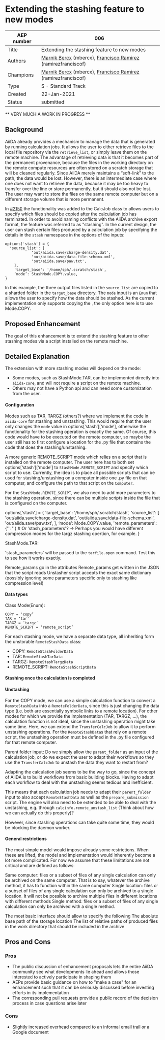 # Extending the stashing feature to new modes

| AEP number | 006                                                          |
|------------|--------------------------------------------------------------|
| Title      | Extending the stashing feature to new modes                  |
| Authors    | [Marnik Bercx](mailto:marnik.bercx@epfl.ch) (mbercx), [Francisco Ramirez](mailto:francisco.ramirez@epfl.ch) (ramirezfranciscof) |
| Champions  | [Marnik Bercx](mailto:marnik.bercx@epfl.ch) (mbercx), [Francisco Ramirez](mailto:francisco.ramirez@epfl.ch) (ramirezfranciscof) |
| Type       | S - Standard Track                                           |
| Created    | 22-Jan-2021                                                  |
| Status     | submitted                                                    |

** VERY MUCH A WORK IN PROGRESS **

## Background 

AiiDA already provides a mechanism to manage the data that is generated by running calculation jobs.
It allows the user to either retrieve files to the local file repository via the `retrieve_list`, or simply leave them on the remote machine.
The advantage of retrieving data is that it becomes part of the permanent provenance, because the files in the working directory on the remote compute resources are often stored on a scratch storage that will be cleaned regularly.
Since AiiDA merely maintains a “soft-link” to the path, the data would be lost.
However, there is an intermediate case where one does not want to retrieve the data, because it may be too heavy to transfer over the line or store permanently, but it should also not be lost.
The user may want to store the files on the same remote computer but on a different storage volume that is more permanent.

In [#2150](https://github.com/aiidateam/aiida-core/issues/2150) the functionality was added to the CalcJob class to allows users to specify which files should be copied after the calculation job has terminated.
In order to avoid naming conflicts with the AiiDA archive export format, the feature was referred to as "stashing".
In the current design, the user can stash certain files produced by a calculation job by specifying the details in the `stash` namespace in the options of the inputs:

```
options['stash'] = {
  'source_list': [
    	    'out/aiida.save/charge-density.dat',
    	    'out/aiida.save/data-file-schema.xml',
    	    'out/aiida.save/paw.txt',
	],
	'target_base': '/home/sph/.scratch/stash',
	‘mode’: StashMode.COPY.value,
}
```

In this example, the three output files listed in the `source_list` are copied to a sharded folder in the `target_base` directory.
The `mode` input is an `Enum` that allows the user to specify how the data should be stashed.
As the current implementation only supports copying the , the only option here is to use Mode.COPY.

## Proposed Enhancement 

The goal of this enhancement is to extend the stashing feature to other stashing modes via a script installed on the remote machine.

## Detailed Explanation 

The extension with more stashing modes will depend on the mode:

* Some modes, such as StashMode.TAR, can be implemented directly into `aiida-core`, and will not require a script on the remote machine.
* Others may not have a Python api and can need some customization from the user.

#### Configuration

Modes such as TAR, TARGZ (others?) where we implement the code in `aiida-core` for stashing and unstashing. This would require that the user only changes the `mode` value in options[‘stash’][‘mode’], otherwise the functionality for the stashing operation is exactly the same. Of course, this code would have to be executed on the remote computer, so maybe the user still has to first configure a location for the .py file that contains the code that does the stashing/unstashing.

A more generic REMOTE_SCRIPT mode which relies on a script that is installed on  the remote computer. The user here has to both set options[‘stash’][‘mode’] to `StashMode.REMOTE_SCRIPT` and specify which script to use. Currently, the idea is to place all possible scripts that can be used for stashing/unstashing on a computer inside one .py file on that computer, and configure the path to that script on the `Computer`. 

For the `StashMode.REMOTE_SCRIPT`, we also need to add more parameters to the stashing operation, since there can be multiple scripts inside the file that is configured on the computer.

options['stash'] = {
	'target_base': '/home/sph/.scratch/stash',
	'source_list': [
    	    'out/aiida.save/charge-density.dat',
    	    'out/aiida.save/data-file-schema.xml',
    	    'out/aiida.save/paw.txt',
	],
	‘mode’: Mode.COPY.value,
  'remote_parameters': {'': ''}  # Or 'stash_parameters'? -> Perhaps you would have different compression modes for the targz stashing opertion, for example.
}

StashMode.TAR:

'stash_parameters' will be passed to the `tarfile.open` command. Test this to see how it works exactly. 

Remote_params go in the attributes
Remote_params get written in the JSON that the script reads
Unstasher script accepts the exact same dictionary (possibly ignoring some parameters specific only to stashing like compression level)

#### Data types

Class Mode(Enum):

	COPY = ‘copy’
	TAR = ‘tar’
	TARGZ = ‘targz’
	REMOTE_SCRIPT = ‘remote_script’

For each stashing mode, we have a separate data type, all inheriting form the unstorable `RemoteStashData` class:

* COPY: `RemoteStashFolderData`
* TAR: `RemoteStashTarData`
* TARGZ: `RemoteStashTargzData`
* REMOTE_SCRIPT: `RemoteStashScriptData`

#### Stashing once the calculation is completed

#### Unstashing

For the COPY mode, we can use a simple calculation function to convert a `RemoteStashData` into a `RemoteFolderData`, since this is just changing the data type (i.e. both are essentially symbolic links to a remote location).
For other modes for which we provide the implementation (TAR, TARGZ, …), the calculation function is not ideal, since the unstashing operation might take some time. Here, we can extend the `TransferCalcJob` to allow it to perform unstashing operations.
For the `RemoteStashData`s that rely on a remote script, the unstashing operation must be defined in the .py file configured for that remote computer.

Parent folder input: Do we simply allow the `parent_folder` as an input of the calculation job, or do we expect the user to adapt their workflows so they use the `TransferCalcJob` to unstash the data they want to restart from?

Adapting the calculation job seems to be the way to go, since the concept of AiiDA is to build workflows from basic building blocks.
Having to adapt each workflow to deal with the unstashing seems tedious and inefficient.

This means that each calculation job needs to adapt their `parent_folder` input to also accept `RemoteStashData` as well as the `prepare_submission` script.
The engine will also need to be extended to be able to deal with the unstashing, e.g. through `calcinfo.remote_unstash_list` (Think about how we can actually do this properly)?

However, since stashing operations can take quite some time, they would be blocking the daemon worker.


#### General restrictions

The most simple model would impose already some restrictions. When these are lifted, the model and implementation would inherently become a lot more complicated. For now we assume that these limitations are not critical and are defined as follows:

Same computer: files or a subset of files of any single calculation can only be archived on the same computer. That is to say, whatever the archive method, it has to function within the same computer
Single location: files or a subset of files of any single calculation can only be archived to a single location. It will not be possible to archive multiple files in different locations with different methods
Single method: files or a subset of files of any single calculation can only be archived with a single method.

The most basic interface should allow to specify the following
The absolute base path of the storage location
The list of relative paths of produced files in the work directory that should be included in the archive

## Pros and Cons 

### Pros
* The public discussion of enhancement proposals lets the entire AiiDA community see what developments lie ahead
  and allows those interested to actively participate in shaping them
* AEPs provide basic guidance on how to "make a case" for an enhancement such that it can be seriously discussed
  before investing efforts in its implementation
* The corresponding pull requests provide a public record of the decision process in case questions arise later

### Cons
* Slightly increased overhead compared to an informal email trail or a Google document
